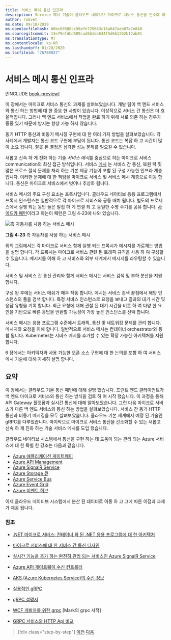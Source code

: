 ```yaml
---
title: 서비스 메시 통신 인프라
description: Service 메시 기술이 클라우드 네이티브 마이크로 서비스 통신을 간소화 하는 방법에 대해 알아봅니다.
author: robvet
ms.date: 09/10/2019
ms.openlocfilehash: 66bc69580cc56efe725683c16a047aeb07e7e840
ms.sourcegitcommit: 13e79efdbd589cad6b1de634f5d6b1262b12ab01
ms.translationtype: MT
ms.contentlocale: ko-KR
ms.lasthandoff: 01/28/2020
ms.locfileid: "76780927"
---
```

# <a name="service-mesh-communication-infrastructure"></a>서비스 메시 통신 인프라

[!INCLUDE [book-preview](../../../includes/book-preview.md)]

이 장에서는 마이크로 서비스 통신의 과제를 살펴보았습니다. 개발 팀이 백 엔드 서비스와 통신 하는 방법에 대 한 중요 한 사항이 있습니다. 이상적으로 서비스 간 통신은 더 효율적입니다. 그러나 백 엔드 서비스에서 작업을 완료 하기 위해 서로 의존 하는 경우가 종종 있기 때문에 방지는 항상 가능 하지 않습니다.

동기 HTTP 통신과 비동기 메시징 구현에 대 한 여러 가지 방법을 살펴보았습니다. 각 사례에서 개발자는 통신 코드 구현에 부담이 됩니다. 통신 코드는 복잡 하 고 시간이 많이 소요 됩니다. 잘못 된 결정은 심각한 성능 문제를 일으킬 수 있습니다.

새롭고 신속 하 게 진화 하는 기술 *서비스 메시*를 중심으로 하는 마이크로 서비스 communication의 최신 접근 방식입니다. 서비스 [메시](https://www.nginx.com/blog/what-is-a-service-mesh/) 는 서비스 간 통신, 복원 력 및 많은 크로스 절삭 문제를 처리 하는 기본 제공 기능이 포함 된 구성 가능한 인프라 계층입니다. 이러한 문제에 대 한 책임을 마이크로 서비스 및 서비스 메시 계층으로 이동 합니다. 통신은 마이크로 서비스에서 벗어나 추상화 됩니다.

서비스 메시의 주요 구성 요소는 프록시입니다. 클라우드 네이티브 응용 프로그램에서 프록시 인스턴스는 일반적으로 각 마이크로 서비스와 공동 배치 됩니다. 별도의 프로세스에서 실행 되는 동안 둘은 밀접 하 게 연결 되 고 동일한 수명 주기를 공유 합니다. [사이드카 패턴](https://docs.microsoft.com/azure/architecture/patterns/sidecar)이라고 하는이 패턴은 그림 4-23에 나와 있습니다.

![측 자동차를 사용 하는 서비스 메시](./media/service-mesh-with-side-car.png)

**그림 4-23** 측 자동차를 사용 하는 서비스 메시

위의 그림에서는 각 마이크로 서비스 함께 실행 되는 프록시가 메시지를 가로채는 방법을 설명 합니다. 각 프록시는 마이크로 서비스 관련 된 트래픽 규칙을 사용 하 여 구성할 수 있습니다. 메시지를 이해 하 고 서비스와 외부 세계에서 메시지를 라우팅할 수 있습니다.

서비스 및 서비스 간 통신 관리와 함께 서비스 메시는 서비스 검색 및 부하 분산을 지원 합니다.

구성 된 후에는 서비스 메쉬가 매우 작동 합니다. 메시는 서비스 검색 끝점에서 해당 인스턴스의 풀을 검색 합니다. 특정 서비스 인스턴스로 요청을 보내고 결과의 대기 시간 및 응답 유형을 기록 합니다. 최근 요청에 대해 관찰 된 대기 시간을 비롯 하 여 다양 한 요인을 기반으로 빠른 응답을 반환할 가능성이 가장 높은 인스턴스를 선택 합니다.

서비스 메시는 응용 프로그램 수준에서 트래픽, 통신 및 네트워킹 문제를 관리 합니다. 메시지와 요청을 이해 합니다. 일반적으로 서비스 메시는 컨테이너 orchestrator와 통합 됩니다. Kubernetes는 서비스 메시를 추가할 수 있는 확장 가능한 아키텍처를 지원 합니다.

6 장에서는 아키텍처와 사용 가능한 오픈 소스 구현에 대 한 논의를 포함 하 여 서비스 메시 기술에 대해 자세히 설명 합니다.

## <a name="summary"></a>요약

이 장에서는 클라우드 기본 통신 패턴에 대해 설명 했습니다. 프런트 엔드 클라이언트가 백 엔드 마이크로 서비스와 통신 하는 방식을 검토 하 여 시작 했습니다. 이 과정을 통해 API Gateway 플랫폼과 실시간 통신에 대해 알아보았습니다. 그런 다음 마이크로 서비스가 다른 백 엔드 서비스와 통신 하는 방법을 살펴보았습니다. 서비스 간 동기 HTTP 통신과 비동기 메시징을 모두 살펴보았습니다. 클라우드 기본 세계에서 예정 된 기술인 gRPC를 다루었습니다. 마지막으로 마이크로 서비스 통신을 간소화할 수 있는 새롭고 신속 하 게 진화 하는 기술 서비스 메시를 도입 했습니다.

클라우드 네이티브 시스템에서 통신을 구현 하는 데 도움이 되는 관리 되는 Azure 서비스에 대 한 특별 한 강조는 다음과 같습니다.

- [Azure 애플리케이션 게이트웨이](https://docs.microsoft.com/azure/application-gateway/overview)
- [Azure API Management](https://azure.microsoft.com/services/api-management/)
- [Azure SignalR Service](https://azure.microsoft.com/services/signalr-service/)
- [Azure Storage 큐](https://docs.microsoft.com/azure/storage/queues/storage-queues-introduction)
- [Azure Service Bus](https://docs.microsoft.com/azure/service-bus-messaging/service-bus-messaging-overview)
- [Azure Event Grid](https://docs.microsoft.com/azure/event-grid/overview)
- [Azure 이벤트 허브](https://azure.microsoft.com/services/event-hubs/)

이제 클라우드 네이티브 시스템에서 분산 된 데이터로 이동 하 고 그에 따른 이점과 과제가 제공 됩니다.

### <a name="references"></a>참조

- [.NET 마이크로 서비스: 컨테이너 화 된 .NET 응용 프로그램에 대 한 아키텍처](https://dotnet.microsoft.com/download/thank-you/microservices-architecture-ebook)

- [마이크로 서비스에 대 한 서비스 간 통신 디자인](https://docs.microsoft.com/azure/architecture/microservices/design/interservice-communication)

- [실시간 기능을 추가 하는 완전히 관리 되는 서비스인 Azure SignalR Service](https://azure.microsoft.com/blog/azure-signalr-service-a-fully-managed-service-to-add-real-time-functionality/)

- [Azure API 게이트웨이 수신 컨트롤러](https://azure.github.io/application-gateway-kubernetes-ingress/)

- [AKS (Azure Kubernetes Service)의 수신 정보](https://vincentlauzon.com/2018/10/10/about-ingress-in-azure-kubernetes-service-aks/)

- [실용적인 gRPC](https://www.worldcat.org/title/practical-grpc/oclc/1042342319)

- [gRPC 설명서](https://grpc.io/docs/guides/)

- [WCF 개발자를 위한 grpc](https://bing.com) [Mark의 grpc 서적]

- [GRPC 서비스와 HTTP Api 비교](https://docs.microsoft.com/aspnet/core/grpc/comparison?view=aspnetcore-3.0)

>[!div class="step-by-step"]
>[이전](rest-grpc.md)
>[다음](Database-per-microservice.md)
